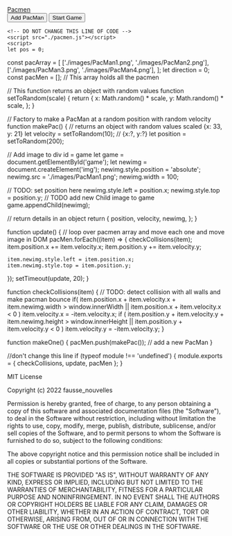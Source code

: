 <html>

<head>
   <a href="https://faussenouvelles.github.io/pacman-factory.io/"> Pacmen </a>
</head>

<body>
    <div id='game'>
        <button onclick='makeOne()' width='200' height='30'>Add PacMan</button>
        <button onclick='update()' width='200' height='30'>Start Game</button>
    </div>

    <!-- DO NOT CHANGE THIS LINE OF CODE -->
    <script src="./pacmen.js"></script>
    <script>
    let pos = 0;
const pacArray = [
  ['./images/PacMan1.png', './images/PacMan2.png'],
  ['./images/PacMan3.png', './images/PacMan4.png'],
];
let direction = 0;
const pacMen = []; // This array holds all the pacmen

// This function returns an object with random values
function setToRandom(scale) {
  return {
    x: Math.random() * scale,
    y: Math.random() * scale,
  };
}

// Factory to make a PacMan at a random position with random velocity
function makePac() {
  // returns an object with random values scaled {x: 33, y: 21}
  let velocity = setToRandom(10); // {x:?, y:?}
  let position = setToRandom(200);

  // Add image to div id = game
  let game = document.getElementById('game');
  let newimg = document.createElement('img');
  newimg.style.position = 'absolute';
  newimg.src = './images/PacMan1.png';
  newimg.width = 100;

  // TODO: set position here
newimg.style.left = position.x;
newimg.style.top = position.y;
  // TODO add new Child image to game
  game.appendChild(newimg);

  // return details in an object
  return {
    position,
    velocity,
    newimg,
  };
}

function update() {
  // loop over pacmen array and move each one and move image in DOM
  pacMen.forEach((item) => {
    checkCollisions(item);
    item.position.x += item.velocity.x;
    item.position.y += item.velocity.y;

    item.newimg.style.left = item.position.x;
    item.newimg.style.top = item.position.y;
  });
  setTimeout(update, 20);
}

function checkCollisions(item) {
  // TODO: detect collision with all walls and make pacman bounce
  if(
    item.position.x + item.velocity.x + item.newimg.width > window.innerWidth
||
    item.position.x + item.velocity.x < 0
  )
  item.velocity.x = -item.velocity.x;
  if (
    item.position.y + item.velocity.y + item.newimg.height > window.innerHeight
||
    item.position.y + item.velocity.y < 0
  )
  item.velocity.y = -item.velocity.y;
}

function makeOne() {
  pacMen.push(makePac()); // add a new PacMan
}

//don't change this line
if (typeof module !== 'undefined') {
  module.exports = { checkCollisions, update, pacMen };
}
        </script>
</body>

</html>

MIT License

Copyright (c) 2022 fausse_nouvelles

Permission is hereby granted, free of charge, to any person obtaining a copy
of this software and associated documentation files (the "Software"), to deal
in the Software without restriction, including without limitation the rights
to use, copy, modify, merge, publish, distribute, sublicense, and/or sell
copies of the Software, and to permit persons to whom the Software is
furnished to do so, subject to the following conditions:

The above copyright notice and this permission notice shall be included in all
copies or substantial portions of the Software.

THE SOFTWARE IS PROVIDED "AS IS", WITHOUT WARRANTY OF ANY KIND, EXPRESS OR
IMPLIED, INCLUDING BUT NOT LIMITED TO THE WARRANTIES OF MERCHANTABILITY,
FITNESS FOR A PARTICULAR PURPOSE AND NONINFRINGEMENT. IN NO EVENT SHALL THE
AUTHORS OR COPYRIGHT HOLDERS BE LIABLE FOR ANY CLAIM, DAMAGES OR OTHER
LIABILITY, WHETHER IN AN ACTION OF CONTRACT, TORT OR OTHERWISE, ARISING FROM,
OUT OF OR IN CONNECTION WITH THE SOFTWARE OR THE USE OR OTHER DEALINGS IN THE
SOFTWARE.
